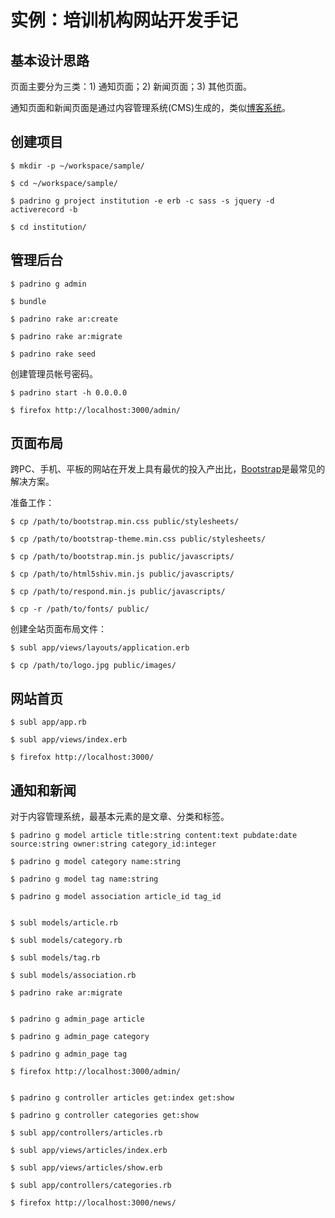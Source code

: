 # 实例：培训机构网站开发手记


## 基本设计思路

页面主要分为三类：1) 通知页面；2) 新闻页面；3) 其他页面。

通知页面和新闻页面是通过内容管理系统(CMS)生成的，类似[博客系统](../blog_tutorial.md)。


## 创建项目

    $ mkdir -p ~/workspace/sample/

    $ cd ~/workspace/sample/

    $ padrino g project institution -e erb -c sass -s jquery -d activerecord -b

    $ cd institution/


## 管理后台

    $ padrino g admin

    $ bundle

    $ padrino rake ar:create

    $ padrino rake ar:migrate

    $ padrino rake seed

创建管理员帐号密码。

    $ padrino start -h 0.0.0.0

    $ firefox http://localhost:3000/admin/


## 页面布局

跨PC、手机、平板的网站在开发上具有最优的投入产出比，[Bootstrap](../padrino_bootstrap.md)是最常见的解决方案。

准备工作：

    $ cp /path/to/bootstrap.min.css public/stylesheets/

    $ cp /path/to/bootstrap-theme.min.css public/stylesheets/

    $ cp /path/to/bootstrap.min.js public/javascripts/

    $ cp /path/to/html5shiv.min.js public/javascripts/

    $ cp /path/to/respond.min.js public/javascripts/

    $ cp -r /path/to/fonts/ public/

创建全站页面布局文件：

    $ subl app/views/layouts/application.erb

    $ cp /path/to/logo.jpg public/images/


## 网站首页

    $ subl app/app.rb

    $ subl app/views/index.erb

    $ firefox http://localhost:3000/


## 通知和新闻

对于内容管理系统，最基本元素的是文章、分类和标签。

    $ padrino g model article title:string content:text pubdate:date source:string owner:string category_id:integer

    $ padrino g model category name:string

    $ padrino g model tag name:string

    $ padrino g model association article_id tag_id


    $ subl models/article.rb

    $ subl models/category.rb

    $ subl models/tag.rb

    $ subl models/association.rb

    $ padrino rake ar:migrate


    $ padrino g admin_page article

    $ padrino g admin_page category

    $ padrino g admin_page tag

    $ firefox http://localhost:3000/admin/


    $ padrino g controller articles get:index get:show

    $ padrino g controller categories get:show

    $ subl app/controllers/articles.rb

    $ subl app/views/articles/index.erb

    $ subl app/views/articles/show.erb

    $ subl app/controllers/categories.rb

    $ firefox http://localhost:3000/news/
